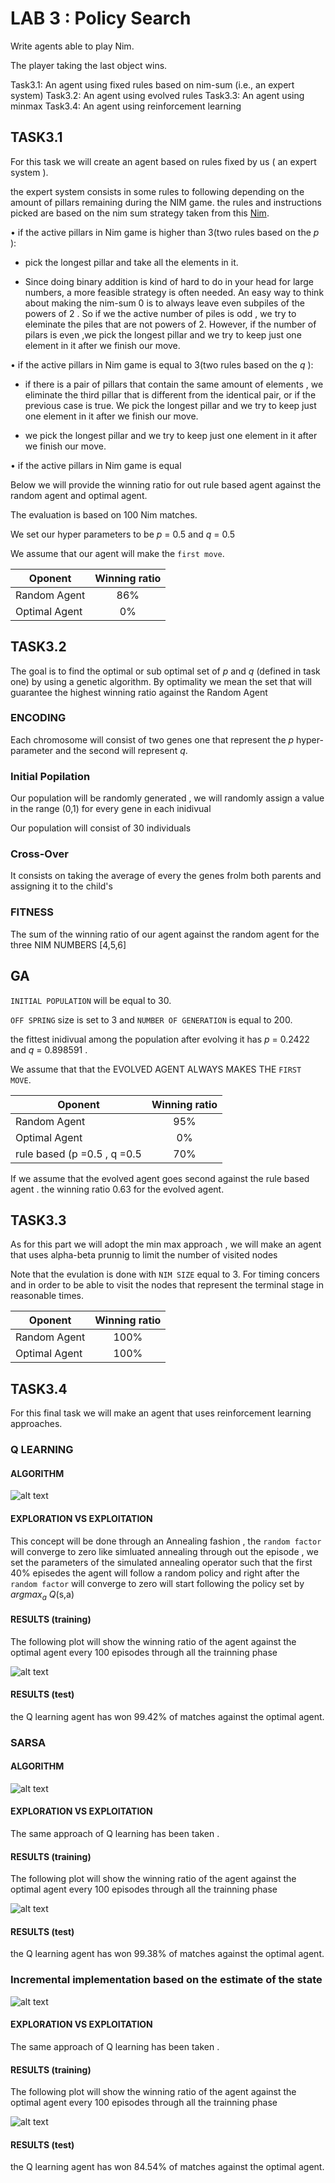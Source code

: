 #  LAB 3 : Policy Search

Write agents able to play Nim.

The player taking the last object wins.

Task3.1: An agent using fixed rules based on nim-sum (i.e., an expert system)
Task3.2: An agent using evolved rules
Task3.3: An agent using minmax
Task3.4: An agent using reinforcement learning


## TASK3.1

For this task we will create an agent based on rules fixed by us ( an expert system ). 

the expert system consists in some rules to following depending on the amount of pillars remaining during the NIM game. 
the rules and instructions picked are based on the nim sum strategy taken from this [Nim](https://web.mit.edu/sp.268/www/nim.pdf).

• if the active pillars in Nim game is higher than 3(two rules based on the $p$ ): 
    
- pick the longest pillar and take all the elements in it. 

- Since doing binary addition is kind of hard to do in your head for large numbers, a more feasible strategy is often needed. 
An easy way to think about making the nim-sum 0 is to always leave even subpiles of the powers of 2 . So if we the active number of piles is odd , we try to eleminate the piles that are not powers of 2. However, if the number of pilars is even ,we pick the longest pillar and we try to keep just one element in it after we finish our move. 

• if the active pillars in Nim game is equal to 3(two rules based on the $q$ ): 

- if there is a pair of pillars that contain the same amount of elements , we eliminate the third pillar that is different from the identical pair, or if the previous case is true. We pick the longest pillar and we try to keep just one element in it after we finish our move. 

-  we pick the longest pillar and we try to keep just one element in it after we finish our move. 

• if the active pillars in Nim game is equal 

Below we will provide the winning ratio for out rule based agent against the random agent and optimal agent. 

The evaluation is based on 100 Nim matches.

We set our hyper parameters to be $p$ = 0.5 and $q$ = 0.5

We assume that our agent will make the `first move`.

| Oponent          | Winning ratio     |
| ---------------- |:-----------------:|
| Random Agent     |  86%              | 
| Optimal Agent    |  0%               | 


## TASK3.2

The goal is to find the optimal or sub optimal set of $p$ and $q$ (defined in task one) by using a genetic algorithm. 
By optimality we mean the set that will guarantee the highest winning ratio against the Random Agent

### ENCODING 

Each chromosome will consist of two genes one that represent the $p$ hyper-parameter and the second will represent $q$. 

### Initial Popilation

Our population will be randomly generated , we will randomly assign a value in  the range (0,1) for every gene in each inidivual 

Our population will consist of 30 individuals

### Cross-Over

It  consists on taking the average of every the genes frolm both parents and assigning it to the child's

### FITNESS 

The sum of the winning ratio of our agent against the random agent for the three NIM NUMBERS [4,5,6]

## GA 

`INITIAL POPULATION` will be equal to 30. 

`OFF SPRING` size is set to 3 and `NUMBER OF GENERATION` is equal to 200. 

the fittest inidivual among the population after evolving it has $p$ = 0.2422 and $q$ = 0.898591 . 

We assume that that the EVOLVED AGENT ALWAYS MAKES THE `FIRST MOVE`. 

| Oponent                     | Winning ratio     |
| --------------------------- |:-----------------:|
| Random Agent                |  95%              | 
| Optimal Agent               |  0%               | 
| rule based (p =0.5 , q =0.5 | 70%               |

If we assume that the evolved agent goes second against the rule based agent . the winning ratio 0.63 for the evolved agent. 



## TASK3.3 

As for this part we will adopt the min max approach , we will make an agent that uses alpha-beta prunnig to limit the number of visited nodes 

Note that the evulation is done with `NIM SIZE` equal to 3. For timing concers and in order to be able to visit the nodes that represent the terminal stage in reasonable times. 

| Oponent                     | Winning ratio     |
| --------------------------- |:-----------------:|
| Random Agent                |  100%             | 
| Optimal Agent               |  100%             | 

## TASK3.4 

For this final task we will make an agent that uses reinforcement learning approaches. 

### Q LEARNING 
#### ALGORITHM
![alt text](https://github.com/aminmbare/Computational-intelligence/blob/main/lab3/PLOTS/Q.png)
#### EXPLORATION VS EXPLOITATION 
This concept will be done through an Annealing fashion , the `random factor` will converge to zero like simluated annealing through out the episode , we set the parameters of the simulated annealing operator such that the first 40% episedes the agent will follow a random policy and right after the `random factor` will converge to zero will start following the policy set by $argmax_a$ $Q$(s,a)

#### RESULTS (training)
The following plot will show the winning ratio of the agent against the optimal agent every 100 episodes through all the trainning phase 

![alt text](https://github.com/aminmbare/Computational-intelligence/blob/main/lab3/PLOTS/Q_leaning.jpg)

#### RESULTS (test)

the Q learning agent has won 99.42% of matches against the optimal agent. 


### SARSA 
#### ALGORITHM
![alt text](https://github.com/aminmbare/Computational-intelligence/blob/main/lab3/PLOTS/SAR.png)
#### EXPLORATION VS EXPLOITATION 
The same approach of Q learning has been taken . 

#### RESULTS (training)
The following plot will show the winning ratio of the agent against the optimal agent every 100 episodes through all the trainning phase 

![alt text](https://github.com/aminmbare/Computational-intelligence/blob/main/lab3/PLOTS/SARSA.jpg)

#### RESULTS (test)

the Q learning agent has won 99.38% of matches against the optimal agent. 

### Incremental implementation based on the estimate of the state

![alt text](https://github.com/aminmbare/Computational-intelligence/blob/main/lab3/PLOTS/II.jpg)

#### EXPLORATION VS EXPLOITATION 
The same approach of Q learning has been taken .

#### RESULTS (training)
The following plot will show the winning ratio of the agent against the optimal agent every 100 episodes through all the trainning phase 

![alt text](https://github.com/aminmbare/Computational-intelligence/blob/main/lab3/PLOTS/RL_Agent.jpg)

#### RESULTS (test)

the Q learning agent has won 84.54% of matches against the optimal agent.



